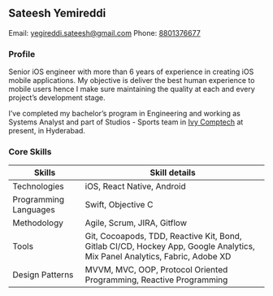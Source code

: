 ##                                                    Sateesh Yemireddi

Email: [yegireddi.sateesh@gmail.com](mailto:yegireddi.sateesh@gmail.com)             Phone: [8801376677](tel:+918801376677)

### Profile

Senior iOS engineer with more than 6 years of experience in creating iOS mobile applications. My objective is deliver the best human experience to mobile users hence I make sure maintaining the quality at each and every project’s development stage.

I’ve completed my bachelor’s program in Engineering and working as Systems Analyst and part of Studios - Sports team in [Ivy Comptech](https://www.ivy.global/) at present, in Hyderabad.


### Core Skills
 Skills | Skill details
------------ | ----------------
Technologies | iOS, React Native, Android
Programming Languages | Swift, Objective C
Methodology | Agile, Scrum, JIRA, Gitflow
Tools | Git, Cocoapods, TDD, Reactive Kit, Bond, Gitlab CI/CD, Hockey App, Google Analytics, Mix Panel Analytics, Fabric, Adobe XD
Design Patterns | MVVM, MVC, OOP, Protocol Oriented Programming, Reactive Programming
